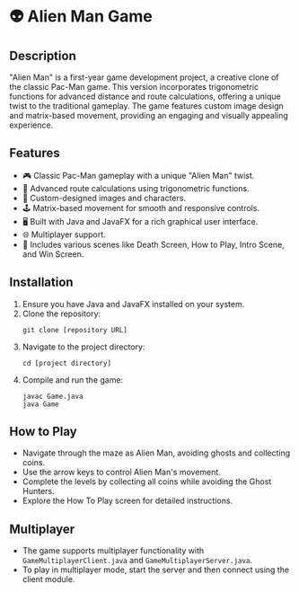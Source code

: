 # 👽 Alien Man Game

## Description
"Alien Man" is a first-year game development project, a creative clone of the classic Pac-Man game. This version incorporates trigonometric functions for advanced distance and route calculations, offering a unique twist to the traditional gameplay. The game features custom image design and matrix-based movement, providing an engaging and visually appealing experience.

## Features
- 🎮 Classic Pac-Man gameplay with a unique "Alien Man" twist.
- 📐 Advanced route calculations using trigonometric functions.
- 🌌 Custom-designed images and characters.
- 🕹️ Matrix-based movement for smooth and responsive controls.
- 🖥️ Built with Java and JavaFX for a rich graphical user interface.
- 🌐 Multiplayer support.
- 📜 Includes various scenes like Death Screen, How to Play, Intro Scene, and Win Screen.

## Installation
1. Ensure you have Java and JavaFX installed on your system.
2. Clone the repository:
   ```
   git clone [repository URL]
   ```
3. Navigate to the project directory:
   ```
   cd [project directory]
   ```
4. Compile and run the game:
   ```
   javac Game.java
   java Game
   ```

## How to Play
- Navigate through the maze as Alien Man, avoiding ghosts and collecting coins.
- Use the arrow keys to control Alien Man's movement.
- Complete the levels by collecting all coins while avoiding the Ghost Hunters.
- Explore the How To Play screen for detailed instructions.

## Multiplayer
- The game supports multiplayer functionality with `GameMultiplayerClient.java` and `GameMultiplayerServer.java`.
- To play in multiplayer mode, start the server and then connect using the client module.
